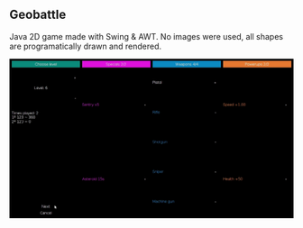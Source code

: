 Geobattle
---------
Java 2D game made with Swing & AWT. No images were used, all shapes are programatically drawn and rendered.

![alt text](screenshots/Peek%202018-11-20%2011-38.gif)
